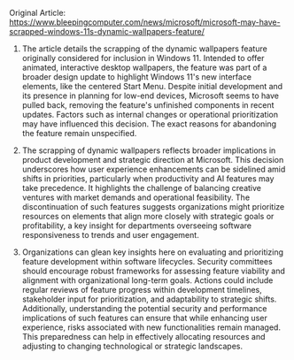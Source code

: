Original Article: https://www.bleepingcomputer.com/news/microsoft/microsoft-may-have-scrapped-windows-11s-dynamic-wallpapers-feature/

1) The article details the scrapping of the dynamic wallpapers feature originally considered for inclusion in Windows 11. Intended to offer animated, interactive desktop wallpapers, the feature was part of a broader design update to highlight Windows 11's new interface elements, like the centered Start Menu. Despite initial development and its presence in planning for low-end devices, Microsoft seems to have pulled back, removing the feature's unfinished components in recent updates. Factors such as internal changes or operational prioritization may have influenced this decision. The exact reasons for abandoning the feature remain unspecified.

2) The scrapping of dynamic wallpapers reflects broader implications in product development and strategic direction at Microsoft. This decision underscores how user experience enhancements can be sidelined amid shifts in priorities, particularly when productivity and AI features may take precedence. It highlights the challenge of balancing creative ventures with market demands and operational feasibility. The discontinuation of such features suggests organizations might prioritize resources on elements that align more closely with strategic goals or profitability, a key insight for departments overseeing software responsiveness to trends and user engagement.

3) Organizations can glean key insights here on evaluating and prioritizing feature development within software lifecycles. Security committees should encourage robust frameworks for assessing feature viability and alignment with organizational long-term goals. Actions could include regular reviews of feature progress within development timelines, stakeholder input for prioritization, and adaptability to strategic shifts. Additionally, understanding the potential security and performance implications of such features can ensure that while enhancing user experience, risks associated with new functionalities remain managed. This preparedness can help in effectively allocating resources and adjusting to changing technological or strategic landscapes.